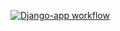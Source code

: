 [![Django-app workflow](https://github.com/paulshoust/foodgram-project-react/actions/workflows/main.yml/badge.svg)](https://github.com/paulshoust/foodgram-project-react/actions/workflows/main.yml)
